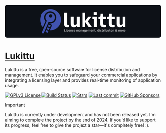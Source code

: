<img src="./.github/lukittu.png" alt="Lukittu GitHub-repository banner">

# [Lukittu](https://lukittu.com)

Lukittu is a free, open-source software for license distribution and management. It enables you to safeguard your commercial applications by integrating a licensing layer and provides real-time monitoring of application usage.

[![GPLv3 License](https://img.shields.io/badge/License-GPL%20v3-black.svg?style=flat&colorA=4153af&colorB=4153af)](https://opensource.org/licenses/)
[![Build Status](https://img.shields.io/github/actions/workflow/status/kasperip/lukittu/pipeline.yml?branch=main&style=flat&colorA=4153af&colorB=4153af)](https://github.com/KasperiP/lukittu/actions/workflows/pipeline.yml)
[![Stars](https://img.shields.io/github/stars/kasperip/lukittu?style=flat&colorA=4153af&colorB=4153af)](https://github.com/KasperiP/lukittu/stargazers)
[![Last commit](https://img.shields.io/github/last-commit/kasperip/lukittu?style=flat&colorA=4153af&colorB=4153af)](https://github.com/KasperiP/lukittu/commits/main/)
[![GitHub Sponsors](https://img.shields.io/github/sponsors/kasperip?style=flat&colorA=4153af&colorB=4153af)](https://github.com/sponsors/KasperiP)

> [!IMPORTANT]  
> Lukittu is currently under development and has not been released yet. I'm aiming to complete the project by the end of 2024. If you'd like to support its progress, feel free to give the project a star—it's completely free! :).
